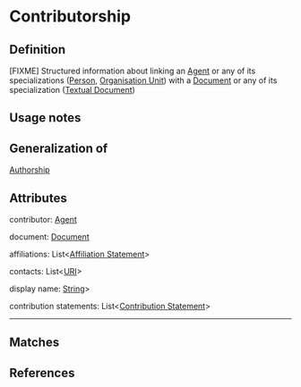 # Contributorship

## Definition
[FIXME] Structured information about linking an [Agent](../entities/Agent.md) or any of its specializations ([Person](../entities/Person.md), [Organisation Unit](../entities/Organisation_Unit.md)) with a [Document](../entities/Document.md) or any of its specialization ([Textual Document](../entities/Textual_Document.md))

## Usage notes

## Generalization of
[Authorship](../entities/Authorship.md)

## Attributes
contributor: [Agent](../entities/Agent.md)

document: [Document](../entities/Document.md)

affiliations: List<[Affiliation Statement](../entities/Affiliation_Statement.md)> 

contacts: List<[URI](../datatypes/URI.md)>

display name: [String](../datatypes/String.md)>

contribution statements: List<[Contribution Statement](../entities/Contribution_Statement.md)> 

---

## Matches


## References
